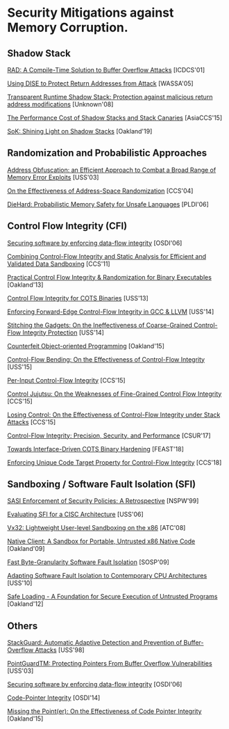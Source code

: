 # Security Mitigations against Memory Corruption.

## Shadow Stack

[RAD: A Compile-Time Solution to Buffer Overflow
Attacks](https://static.aminer.org/pdf/PDF/000/296/610/rad_a_compile_time_solution_to_buffer_overflow_attacks.pdf)
[ICDCS'01]

[Using DISE to Protect Return Addresses from
Attack](http://www.elewis.net/papers/wassa04.pdf) [WASSA'05]

[Transparent Runtime Shadow Stack: Protection against malicious return address
modifications](http://citeseerx.ist.psu.edu/viewdoc/download?doi=10.1.1.120.5702&rep=rep1&type=pdf)
[Unknown'08]

[The Performance Cost of Shadow Stacks and Stack
Canaries](https://people.eecs.berkeley.edu/~daw/papers/shadow-asiaccs15.pdf)
[AsiaCCS'15]

[SoK: Shining Light on Shadow
Stacks](http://nebelwelt.net/publications/files/19Oakland.pdf) [Oakland'19]


## Randomization and Probabilistic Approaches

[Address Obfuscation: an Efficient Approach to Combat a Broad Range of Memory
Error
Exploits](https://www.usenix.org/legacy/event/sec03/tech/full_papers/bhatkar/bhatkar.pdf)
[USS'03]

[On the Effectiveness of Address-Space
Randomization](http://delivery.acm.org/10.1145/1040000/1030124/p298-shacham.pdf?ip=128.151.150.2&id=1030124&acc=ACTIVE%20SERVICE&key=7777116298C9657D%2EDC6AD36C640314EC%2E6B689847FE614015%2E4D4702B0C3E38B35&__acm__=1554590191_6dfbc3b2e74b6f7ce35d6c8d457f378c)
[CCS'04]

[DieHard: Probabilistic Memory Safety for Unsafe
Languages](https://scholarworks.umass.edu/cgi/viewcontent.cgi?article=1086&context=cs_faculty_pubs)
[PLDI'06]


## Control Flow Integrity (CFI)

[Securing software by enforcing data-flow
integrity](https://www.microsoft.com/en-us/research/wp-content/uploads/2006/11/dfiOSDI.pdf)
[OSDI'06]

[Combining Control-Flow Integrity and Static Analysis for Efficient and
Validated Data
Sandboxing](http://www.cse.psu.edu/~gxt29/papers/cfiDataSandboxing.pdf) [CCS'11]

[Practical Control Flow Integrity & Randomization for Binary
Executables](https://ieeexplore.ieee.org/stamp/stamp.jsp?tp=&arnumber=6547133)
[Oakland'13]

[Control Flow Integrity for COTS
Binaries](https://www.usenix.org/system/files/conference/usenixsecurity13/sec13-paper_zhang.pdf)
[USS'13]

[Enforcing Forward-Edge Control-Flow Integrity in GCC & LLVM](https://static.googleusercontent.com/media/research.google.com/en//pubs/archive/42808.pdf) [USS'14]

[Stitching the Gadgets: On the Ineffectiveness of Coarse-Grained Control-Flow 
Integrity Protection](https://www.usenix.org/system/files/conference/usenixsecurity14/sec14-paper-davi.pdf) [USS'14]

[Counterfeit Object-oriented
Programming](https://www.syssec.ruhr-uni-bochum.de/media/emma/veroeffentlichungen/2015/03/28/COOP-Oakland15.pdf)
[Oakland'15]

[Control-Flow Bending: On the Effectiveness of Control-Flow
Integrity](http://nebelwelt.net/publications/files/15SEC.pdf) [USS'15]

[Per-Input Control-Flow
Integrity](http://www.cse.psu.edu/~gxt29/papers/picfi.pdf) [CCS'15]

[Control Jujutsu: On the Weaknesses of Fine-Grained Control Flow
Integrity](https://people.csail.mit.edu/fanl/papers/jujutsu-ccs15.pdf) [CCS'15]

[Losing Control: On the Effectiveness of Control-Flow Integrity under Stack
Attacks](https://www.ics.uci.edu/~perl/ccs15_stackdefiler.pdf) [CCS'15]

[Control-Flow Integrity: Precision, Security, and
Performance](https://www.sba-research.org/wp-content/uploads/publications/CFI_brunthaler.pdf)
[CSUR'17]

[Towards Interface-Driven COTS Binary
Hardening](https://www.utdallas.edu/~hamlen/xu18feast.pdf) [FEAST'18]

[Enforcing Unique Code Target Property for Control-Flow
Integrity](https://www.cc.gatech.edu/~hhu86/papers/ucfi.pdf) [CCS'18]


## Sandboxing / Software Fault Isolation (SFI) 

[SASI Enforcement of Security Policies: A
Retrospective](https://www.cs.cornell.edu/fbs/publications/sasiNSPW.ps)
[NSPW'99]

[Evaluating SFI for a CISC
Architecture](http://groups.csail.mit.edu/pag/pubs/pittsfield-usenix2006.pdf)
[USS'06]

[Vx32: Lightweight User-level Sandboxing on the
x86](https://pdfs.semanticscholar.org/1ce0/4e9007a26a21104b8bf4aedc81654463119a.pdf?_ga=2.45664096.598654028.1546450325-1063382891.1546450325)
[ATC'08]

[Native Client: A Sandbox for Portable, Untrusted x86 Native
Code](https://static.googleusercontent.com/media/research.google.com/en//pubs/archive/34913.pdf)
[Oakland'09]

[Fast Byte-Granularity Software Fault
Isolation](https://www.sigops.org/s/conferences/sosp/2009/papers/castro-sosp09.pdf)
[SOSP'09]

[Adapting Software Fault Isolation to Contemporary CPU
Architectures](https://www.usenix.org/legacy/events/sec10/tech/full_papers/Sehr.pdf)
[USS'10]

[Safe Loading - A Foundation for Secure Execution of Untrusted
Programs](http://hexhive.epfl.ch/publications/files/12Oakland.pdf) [Oakland'12]

## Others

[StackGuard: Automatic Adaptive Detection and Prevention of Buffer-Overflow
Attacks](https://www.usenix.org/legacy/publications/library/proceedings/sec98/full_papers/cowan/cowan.pdf)
[USS'98]

[PointGuardTM: Protecting Pointers From Buffer Overflow
Vulnerabilities](https://www.usenix.org/legacy/event/sec03/tech/full_papers/cowan/cowan.pdf)
[USS'03]

[Securing software by enforcing data-flow integrity](https://timharris.uk/papers/2006-osdi.pdf) [OSDI'06]

[Code-Pointer Integrity](https://dslab.epfl.ch/pubs/cpi.pdf) [OSDI'14]

[Missing the Point(er): On the Effectiveness of Code Pointer
Integrity](http://web.mit.edu/ha22286/www/papers/Oakland15.pdf) [Oakland'15]

